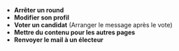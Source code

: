 -   **Arrêter un round**
-   **Modifier son profil**
-   **Voter un candidat** (Arranger le message après le vote)
-   **Mettre du contenu pour les autres pages**
-   **Renvoyer le mail à un électeur**
